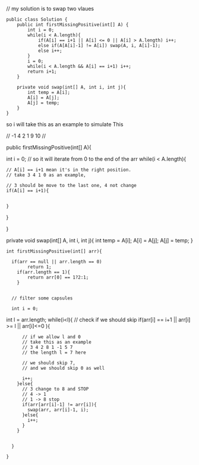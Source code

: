 // my solution is to swap two vlaues



```
public class Solution {
    public int firstMissingPositive(int[] A) {
        int i = 0;
        while(i < A.length){
            if(A[i] == i+1 || A[i] <= 0 || A[i] > A.length) i++;
            else if(A[A[i]-1] != A[i]) swap(A, i, A[i]-1);
            else i++;
        }
        i = 0;
        while(i < A.length && A[i] == i+1) i++;
        return i+1;
    }

    private void swap(int[] A, int i, int j){
        int temp = A[i];
        A[i] = A[j];
        A[j] = temp;
    }
}

```

so i will take this as an example to simulate This

// -1  4  2  1  9 10
//


public firstMissingPositive(int[] A){

  int i = 0;
  // so it will iterate from 0 to the end of the arr
  while(i < A.length){

    // A[i] == i+1 mean it's in the right position.
    // take 3 4 1 0 as an example,

    // 3 should be move to the last one, 4 not change
    if(A[i] == i+1){


    }

  }


}

private void swap(int[] A, int i, int j){
        int temp = A[i];
        A[i] = A[j];
        A[j] = temp;
    }



    int firstMissingPositive(int[] arr){

      if(arr == null || arr.length == 0)
            return 1;
        if(arr.length == 1){
            return arr[0] == 1?2:1;
        }


      // filter some capsules

      int i = 0;
int l = arr.length;
      while(i<l){
        // check if we should skip
        if(arr[i] == i+1 || arr[i] >= l || arr[i]<=0  ){

          // if we allow l and 0
          // take this as an example
          // 3 4 2 8 1 -1 5 7
          // the length l = 7 here

          // we should skip 7,
          // and we should skip 0 as well

          i++;
        }else{
          // 3 change to 8 and STOP
          // 4 -> 1
          // 1 -> 8 stop
          if(arr[arr[i]-1] != arr[i]){
            swap(arr, arr[i]-1, i);
          }else{
            i++;
          }
        }


      }

    }
